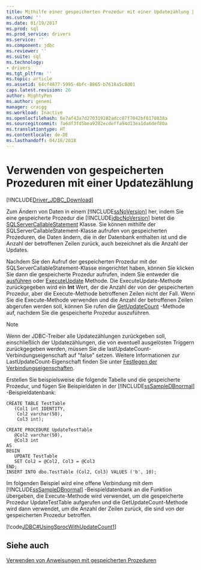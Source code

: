 ```yaml
---
title: Mithilfe einer gespeicherten Prozedur mit einer Updatezählung | Microsoft Docs
ms.custom: ''
ms.date: 01/19/2017
ms.prod: sql
ms.prod_service: drivers
ms.service: ''
ms.component: jdbc
ms.reviewer: ''
ms.suite: sql
ms.technology:
- drivers
ms.tgt_pltfrm: ''
ms.topic: article
ms.assetid: 64cf4877-5995-4bfc-8865-b7618a5c8d01
caps.latest.revision: 26
author: MightyPen
ms.author: genemi
manager: craigg
ms.workload: Inactive
ms.openlocfilehash: 6e7af43a7d270319282adcc87f7042bf8178038a
ms.sourcegitcommit: 7a6df3fd5bea9282ecdeffa94d13ea1da6def80a
ms.translationtype: HT
ms.contentlocale: de-DE
ms.lasthandoff: 04/16/2018
---
```

# <a name="using-a-stored-procedure-with-an-update-count"></a>Verwenden von gespeicherten Prozeduren mit einer Updatezählung
[!INCLUDE[Driver_JDBC_Download](../../includes/driver_jdbc_download.md)]

  Zum Ändern von Daten in einem [!INCLUDE[ssNoVersion](../../includes/ssnoversion_md.md)] her, indem Sie eine gespeicherte Prozedur die [!INCLUDE[jdbcNoVersion](../../includes/jdbcnoversion_md.md)] bietet die [SQLServerCallableStatement](../../connect/jdbc/reference/sqlservercallablestatement-class.md) Klasse. Sie können mithilfe der SQLServerCallableStatement-Klasse aufrufen von gespeicherten Prozeduren, die Daten ändern, die in der Datenbank enthalten ist und die Anzahl der betroffenen Zeilen zurück, auch bezeichnet als die Anzahl der Updates.  
  
 Nachdem Sie den Aufruf der gespeicherten Prozedur mit der SQLServerCallableStatement-Klasse eingerichtet haben, können Sie klicken Sie dann die gespeicherte Prozedur aufrufen, indem Sie entweder die [ausführen](../../connect/jdbc/reference/execute-method-sqlserverstatement.md) oder [ExecuteUpdate](../../connect/jdbc/reference/executeupdate-method-sqlserverstatement.md) Methode. Die ExecuteUpdate-Methode zurückgegeben wird ein **Int** Wert, der die Anzahl der von der gespeicherten Prozedur, aber die Execute-Methode betroffenen Zeilen nicht der Fall. Wenn Sie die Execute-Methode verwenden und die Anzahl der betroffenen Zeilen abgerufen werden soll, können Sie rufen die [GetUpdateCount](../../connect/jdbc/reference/getupdatecount-method-sqlserverstatement.md) -Methode auf, nachdem Sie die gespeicherte Prozedur auszuführen.  
  
> [!NOTE]  
>  Wenn der JDBC-Treiber alle Updatezählungen zurückgeben soll, einschließlich der Updatezählungen, die von eventuell ausgelösten Triggern zurückgegeben werden, müssen Sie die lastUpdateCount-Verbindungseigenschaft auf "false" setzen. Weitere Informationen zur LastUpdateCount-Eigenschaft finden Sie unter [Festlegen der Verbindungseigenschaften](../../connect/jdbc/setting-the-connection-properties.md).  
  
 Erstellen Sie beispielsweise die folgende Tabelle und die gespeicherte Prozedur, und fügen Sie Beispieldaten in der [!INCLUDE[ssSampleDBnormal](../../includes/sssampledbnormal_md.md)] -Beispieldatenbank:  
  
```  
CREATE TABLE TestTable   
   (Col1 int IDENTITY,   
    Col2 varchar(50),   
    Col3 int);  
  
CREATE PROCEDURE UpdateTestTable  
   @Col2 varchar(50),  
   @Col3 int  
AS  
BEGIN  
   UPDATE TestTable  
   SET Col2 = @Col2, Col3 = @Col3  
END;  
INSERT INTO dbo.TestTable (Col2, Col3) VALUES ('b', 10);  
```  
  
 Im folgenden Beispiel wird eine offene Verbindung mit dem [!INCLUDE[ssSampleDBnormal](../../includes/sssampledbnormal_md.md)] -Beispieldatenbank an die Funktion übergeben, die Execute-Methode wird verwendet, um die gespeicherte Prozedur UpdateTestTable aufgerufen und die GetUpdateCount-Methode wird dann verwendet, um die Anzahl der Zeilen zurück, die sind von der gespeicherten Prozedur betroffen.  
  
 [!code[JDBC#UsingSprocWithUpdateCount1](../../connect/jdbc/codesnippet/Java/using-a-stored-procedure_0_1.java)]  
  
## <a name="see-also"></a>Siehe auch  
 [Verwenden von Anweisungen mit gespeicherten Prozeduren](../../connect/jdbc/using-statements-with-stored-procedures.md)  
  
  
